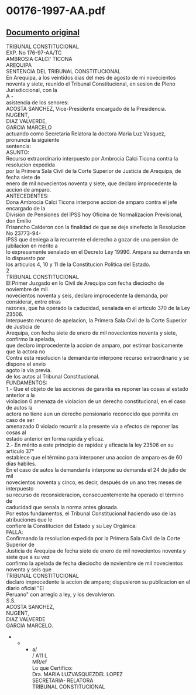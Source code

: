 
00176-1997-AA.pdf
=================
  
[Documento original](https://tc.gob.pe/jurisprudencia/1997/00176-1997-AA.pdf)  
---  
TRIBUNAL CONSTITUCIONAL  
EXP. No 176-97-AA/TC  
AMBROSIA CALCI' TICONA  
AREQUIPA  
SENTENCIA DEL TRIBUNAL CONSTITUCIONAL  
En Arequipa, a los veintidos dias del mes de agosto de mi novecientos  
noventa y siete, reunido el Tribunal Constitucional, en sesion de Pleno Jurisdiccional, con la  
A -  
asistencia de los senores:  
ACOSTA SANCHEZ, Vice-Presidente encargado de la Presidencia.  
NUGENT,  
DIAZ VALVERDE,  
GARCIA MARCELO  
actuando como Secretaria Relatora la doctora Maria Luz Vasquez, pronuncia la siguiente  
sentencia:  
ASUNTO:  
Recurso extraordinario interpuesto por Ambrocia Calci Ticona contra la resolucion expedida  
por la Primera Sala Civil de la Corte Superior de Justicia de Arequipa, de fecha siete de  
enero de mil novecientos noventa y siete, que declaro improcedente la accion de amparo.  
ANTECEDENTES:  
Dona Ambrocia Calci Ticona interpone accion de amparo contra el jefe encargado de la  
Division de Pensiones del IPSS hoy Oficina de Normalizacion Previsional, don Emilio  
Frisancho Calderon con la finalidad de que se deje sinefecto la Resolucion No 23773-94-  
IPSS que deniega a la recurrente el derecho a gozar de una pension de jubilacion en mérito a  
lo expresamente senalado en el Decreto Ley 19990. Ampara su demanda en lo dispuesto por  
los articulos 4, 10 y 11 de la Constitucion Politica del Estado.  
2  
TRIBUNAL CONSTITUCIONAL  
El Primer Juzgado en lo Civil de Arequipa con fecha dieciocho de noviembre de mil  
novecientos noventa y seis, declaro improcedente la demanda, por considerar, entre otras  
razones, que ha operado la caducidad, senalada en el articulo 370 de la Ley 23506.  
Interpuesto recurso de apelacion, la Primera Sala Civil de la Corte Superior de Justicia de  
Arequipa, con fecha siete de enero de mil novecientos noventa y siete, confirmo la apelada,  
que declaro improcedente la accion de amparo, por estimar basicamente que la actora no  
Contra esta resolucion la demandante interpone recurso extraordinario y se dispone el envio  
agoto la via previa.  
de los autos al Tribunal Constitucional.  
FUNDAMENTOS:  
1.- Que el objeto de las acciones de garantia es reponer las cosas al estado anterior a la  
violacion 0 amenaza de violacion de un derecho constitucional, en el caso de autos la  
actora no tiene aun un derecho pensionario reconocido que permita en caso de ser  
amenazado 0 violado recurrir a la presente via a efectos de reponer las cosas al  
estado anterior en forma rapida y eficaz.  
2.- En mérito a este principio de rapidez y eficacia la ley 23506 en su articulo 37°  
establece que el término para interponer una accion de amparo es de 60 dias habiles.  
En el caso de autos la demandante interpone su demanda el 24 de julio de mil  
novecientos noventa y cinco, es decir, después de un ano tres meses de interpuesto  
su recurso de reconsideracion, consecuentemente ha operado el término de  
caducidad que senala la norma antes glosada.  
Por estos fundamentos, el Tribunal Constitucional haciendo uso de las atribuciones que le  
confiere la Constitucion del Estado y su Ley Orgânica:  
FALLA:  
Confirmando la resolucion expedida por la Primera Sala Civil de la Corte Superior de  
Justicia de Arequipa de fecha siete de enero de mil novecientos noventa y siete que a su vez  
confirmo la apelada de fecha dieciocho de noviembre de mil novecientos noventa y seis que  
TRIBUNAL CONSTITUCIONAL  
declaro improcedente la accion de amparo; dispusieron su publicacion en el diario oficial "El  
Peruano" con arreglo a ley, y los devolvieron.  
S.S.  
ACOSTA SANCHEZ,  
NUGENT,  
DIAZ VALVERDE  
GARCIA MARCELO.  
- -  - a/  
/ A11 L  
MR/ef  
Lo que Certifico:  
Dra. MARIA LUZVASQUEZDEL LOPEZ  
SECRETARIA- RELATORA  
TRIBUNAL CONSTITUCIONAL